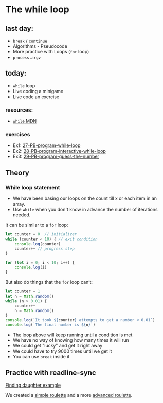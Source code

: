 # The while loop

## last day:

- `break` / `continue`
- Algorithms - Pseudocode
- More practice with Loops (`for` loop)
- `process.argv`

## today:

- `while` loop
- Live coding a minigame
- Live code an exercise

### resources:

- [`while` MDN](https://developer.mozilla.org/en-US/docs/Web/JavaScript/Reference/Statements/while)

### exercises

- Ex1: [27-PB-program-while-loop](https://classroom.github.com/a/RL3OSAFd)
- Ex2: [28-PB-program-interactive-while-loop](https://classroom.github.com/a/99ppvFi5)
- Ex3: [29-PB-program-guess-the-number](https://classroom.github.com/a/ItxjEoa9)

## Theory

### While loop statement

- We have been basing our loops on the count till x or each item in an array.
- Use `while` when you don't know in advance the number of iterations needed.

It can be similar to a `for` loop: 

```javascript
let counter = 0  // initializer
while (counter < 10) { // exit condition
    console.log(counter)
    counter++ // progress step
}

for (let i = 0; i < 10; i++) {
    console.log(i)
}
```

But also do things that the `for` loop can’t:

```javascript
let counter = 1
let n = Math.random()
while (n > 0.01) {
    counter++
    n = Math.random()
}
console.log(`It took ${counter} attempts to get a number < 0.01`)
console.log(`The final number is ${n}`)
```

- The loop above will keep running until a condition is met
- We have no way of knowing how many times it will run
- We could get "lucky" and get it right away
- We could have to try 9000 times until we get it
- You can use `break` inside it

## Practice with readline-sync

[Finding daughter example](./readline-examples/findingDaughter.js)

We created a [simple roulette](./readline-examples/rouletteGame.js) and a more [advanced roulette](./readline-examples/rouletteGamePro.js).